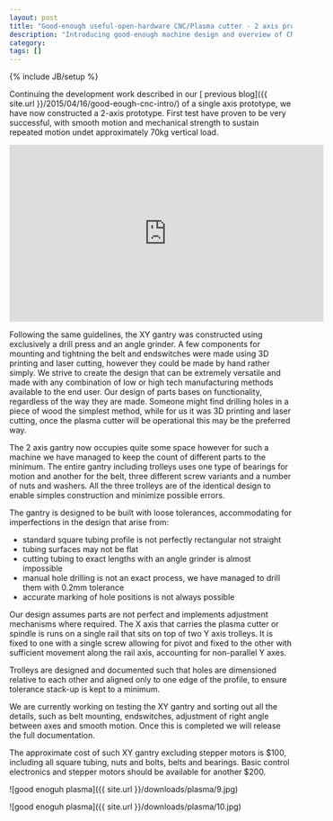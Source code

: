```yaml
---
layout: post
title: "Good-enough useful-open-hardware CNC/Plasma cutter - 2 axis prototype"
description: "Introducing good-enough machine design and overview of CNC/plasma design in the works"
category: 
tags: []
---
```

{% include JB/setup %}

Continuing the development work described in our [ previous blog]({{ site.url }}/2015/04/16/good-eough-cnc-intro/) of a single axis prototype, we have now constructed a 2-axis prototype. First test have proven to be very successful, with smooth motion and mechanical strength to sustain repeated motion undet approximately 70kg vertical load. 

<iframe width="560" height="315" src="https://www.youtube.com/embed/436FoAMxD0M" frameborder="0" allowfullscreen></iframe>

Following the same guidelines, the XY gantry was constructed using exclusively a drill press and an angle grinder.  A few components for mounting and tightning the belt and endswitches were made using 3D printing and laser cutting, however they could be made by hand rather simply. We strive to create the design that can be extremely versatile and made with any combination of low or high tech manufacturing methods available to the end user. Our design of parts bases on functionality, regardless of the way they are made. Someone might find drilling holes in a piece of wood the simplest method, while for us it was 3D printing and laser cutting, once the plasma cutter will be operational this may be the preferred way.

The 2 axis gantry now occupies quite some space however for such a machine we have managed to keep the count of different parts to the minimum. The entire gantry including trolleys uses one type of bearings for motion and another for the belt, three different screw variants and a number of nuts and washers. All the three trolleys are of the identical design to enable simples construction and minimize possible errors.

The gantry is designed to be built with loose tolerances, accommodating for imperfections in the design that arise from:

 * standard square tubing profile is not perfectly rectangular not straight
 * tubing surfaces may not be flat
 * cutting tubing to exact lengths with an angle grinder is almost impossible
 * manual hole drilling is not an exact process, we have managed to drill them with 0.2mm tolerance
 * accurate marking of hole positions is not always possible

Our design assumes parts are not perfect and implements adjustment mechanisms where required. The X axis that carries the plasma cutter or spindle is runs on a single rail that sits on top of two Y axis trolleys. It is fixed to one with a single screw allowing for pivot and fixed to the other with sufficient movement along the rail axis, accounting for non-parallel Y axes. 

Trolleys are designed and documented such that holes are dimensioned relative to each other and aligned only to one edge of the profile, to ensure tolerance stack-up is kept to a minimum.	

We are currently working on testing the XY gantry and sorting out all the details, such as belt mounting, endswitches, adjustment of right angle between axes and smooth motion. Once this is completed we will release the full documentation.

The approximate cost of such XY gantry excluding stepper motors is $100, including all square tubing, nuts and bolts, belts and bearings. Basic control electronics and stepper motors should be available for another $200.

![good enoguh plasma]({{ site.url }}/downloads/plasma/9.jpg)

![good enoguh plasma]({{ site.url }}/downloads/plasma/10.jpg)
 
